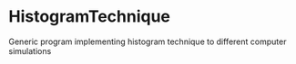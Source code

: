 # HistogramTechnique
Generic program implementing histogram technique to different computer simulations
